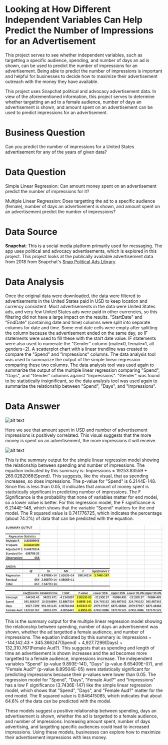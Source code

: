 # Looking at How Different Independent Variables Can Help Predict the Number of Impressions for an Advertisement

This project serves to see whether independent variables, such as targetting a specific audience, spending, and number of days an ad is shown, can be used to predict the number of impressions for an advertisement. Being able to predict the number of impressions is important and helpful for businesses to decide how to maximize their advertisement outreach with the money they have available.

This project uses Snapchat political and advocacy advertisement data. In view of the aforementioned information, this project serves to determine whether targetting an ad to a female audience, number of days an advertisement is shown, and amount spent on an advertisement can be used to predict impressions for an advertisement.

# Business Question
Can you predict the number of impressions for a United States advertisement for any of the years of given data?

# Data Question
Simple Linear Regression: Can amount money spent on an advertisement predict the number of impressions for it?

Multiple Linear Regression: Does targetting the ad to a specific audience (female), number of days an advertisement is shown, and amount spent on an advertisement predict the number of impressions?

# Data Source
**Snapchat**: This is a social media platform primarily used for messaging. The app uses political and advocacy advertisements, which is explored in this project. This project looks at the publically available advertisement data from 2018 from Snapchat's [Snap Political Ads Library](https://www.snap.com/en-US/political-ads/).

# Data Analysis
Once the original data were downloaded, the data were filtered to advertisements in the United States paid in USD to keep location and currency consistent. Most advertisements in the data were United States ads, and very few United States ads were paid in other currencies, so this filtering did not have a large impact on the results. 
"StartDate" and "EndDate" (containing date and time) columns were split into separate columns for date and time. Some end date cells were empty after splitting the column because the advertisement ended on the same day, so IF statements were used to fill these with the start date value. IF statements were also used to numerate the "Gender" column (male=0, female=1, all genders=2).
A scatterplot chart with a linear trendline was created to compare the "Spend" and "Impressions" columns. The data analysis tool was used to summarize the output of the simple linear regression comparing these two columns.
The data analysis tool was used again to summarize the output of the multiple linear regression comparing "Spend", "Days", and "Gender" columns against "Impressions". "Gender" was found to be statistically insignificant, so the data analysis tool was used again to summarize the relationship between "Spend", "Days", and "Impressions".

# Data Answer
![alt text](https://github.com/achow6/snapchat_ad_impressions_2019/blob/master/Picture1.png)

Here we see that amount spent in USD and number of advertisement impressions is positively correlated. This visual suggests that the more money is spent on an advertisement, the more impressions it will receive.

![alt text](https://github.com/achow6/snapchat_ad_impressions_2019/blob/master/SLR.png)

This is the summary output for the simple linear regression model showing the relationship between spending and number of impressions. The equation indicated by this summary is: Impressions = 19253.83559 + 269.0282066(Spend). This suggests, like the visual, that as spending increases, so does impressions. 
The p-value for "Spend" is 6.2144E-148. Since this is less than 0.05, it indicates that amount of money spent is statistically significant in predicting number of impressions. The F Significance is the probability that none of variables matter for end model, so a lower value is better. For this regression model, the F significance is 6.2144E-148, which shows that the variable "Spend" matters for the end model. The R squared value is 0.741776725, which indicates the percentage (about 74.2%) of data that can be predicted with the equation.

![alt text](https://github.com/achow6/snapchat-ad-impressions-2018/blob/master/MLR.png)

This is the summary output for the multiple linear regression model showing the relationship between spending, number of days an advertisement was shown, whether the ad targetted a female audience, and number of impressions. The equation indicated by this summary is: Impressions = -144,142.43 + 345.366247(Spend) + 4,927.7299(Days) + 132,310.767(Female Aud?). This suggests that as spending and length of time an advertisement is shown increases and the ad becomes more targetted to a female audience, impressions increase.
The  independent variables "Spend" (p-value 9.893E-141), "Days" (p-value 8.65409E-07), and "Female Aud?" (p-value 6.89504E-05) were statistically significant for predicting impressions because their p-values were lower than 0.05. The regression model for "Spend", "Days", "Female Aud?" and "Impressions" has a low F significance (3.7436E-147) like the simple linear regression model, which shows that "Spend", "Days", and "Female Aud?" matter for the end model. The R squared value is 0.646415085, which indicates that about 64.6% of the data can be predicted with the model.

These models suggest a positive relationship between spending, days an advertisement is shown, whether the ad is targetted to a female audience, and number of impressions. Increasing amount spent, number of days advertising, and targetting specific audiences could lead to increased impressions. Using these models, businesses can explore how to maximize their advertisement impressions with less money.
